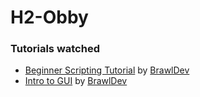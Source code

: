 # H2-Obby

### Tutorials watched
- <a href="https://www.youtube.com/watch?v=9MUgLaF22Yo&list=PLQ1Qd31Hmi3W_CGDzYOp7enyHlOuO3MtC">Beginner Scripting Tutorial</a> by <a href="https://www.youtube.com/@BrawlDevRBLX">BrawlDev</a> 
- <a href="https://www.youtube.com/watch?v=boFURxnptyY&list=PLQ1Qd31Hmi3Xnlu8u9hCYClLurMQYJIrz">Intro to GUI</a> by <a href="https://www.youtube.com/@BrawlDevRBLX">BrawlDev</a> 
